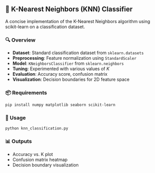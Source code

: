 ## 🧠 K-Nearest Neighbors (KNN) Classifier

A concise implementation of the K-Nearest Neighbors algorithm using scikit-learn on a classification dataset.

### 🔍 Overview

* **Dataset**: Standard classification dataset from `sklearn.datasets`
* **Preprocessing**: Feature normalization using `StandardScaler`
* **Model**: `KNeighborsClassifier` from `sklearn.neighbors`
* **Tuning**: Experimented with various values of *K*
* **Evaluation**: Accuracy score, confusion matrix
* **Visualization**: Decision boundaries for 2D feature space

### 📦 Requirements

```bash
pip install numpy matplotlib seaborn scikit-learn
```

### 🚀 Usage

```bash
python knn_classification.py
```

### 📊 Outputs

* Accuracy vs. K plot
* Confusion matrix heatmap
* Decision boundary visualization
